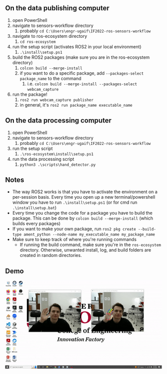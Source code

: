 
## On the data publishing computer
1. open PowerShell
2. navigate to sensors-workflow directory
	1. probably `cd C:\Users\engr-ugaif\IF2022-ros-sensors-workflow`
2. navigate to ros-ecosystem directory
	1. `cd ros-ecosystem`
3. run the setup script (activates ROS2 in your local environment)
	1. `.\install\setup.ps1`
4. build the ROS2 packages (make sure you are in the ros-ecosystem directory)
	1. `colcon build --merge-install`
	2. if you want to do a specific package, add `--packages-select package_name` to the command
		1. i.e. `colcon build --merge-install --packages-select webcam_capture`
5. run the package!
	1. `ros2 run webcam_capture publisher`
	2. in general, it's `ros2 run package_name executable_name`

## On the data processing computer
1. open PowerShell
2. navigate to sensors-workflow directory
	1. probably `cd C:\Users\engr-ugaif\IF2022-ros-sensors-workflow`
3. run the setup script 
	1. `.\ros-ecosystem\install\setup.ps1`
4. run the data processing script
	1. `python3 .\scripts\hand_detector.py`

## Notes
- The way ROS2 works is that you have to activate the environment on a per-session basis. Every time you open up a new terminal/powershell window you have to run `.\install\setup.ps1` (or for cmd run `.\install\setup.bat`)
- Every time you change the code for a package you have to build the package. This can be done by `colcon build --merge-install` (which builds every packages)
- If you want to make your own package, run `ros2 pkg create --build-type ament_python --node-name my_executable_name my_package_name`
- Make sure to keep track of where you're running commands
	- If running the build command, make sure you're in the `ros-ecosystem` directory. Otherwise, unwanted install, log, and build folders are created in random directories.


## Demo
![demo](assets/demo.gif)
